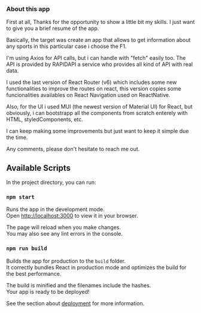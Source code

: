 
### About this app

First at all, Thanks for the opportunity to show a little bit my skills. I just want to give you a brief resume of the app.

Basically, the target was create an app that allows to get information about any sports in this particular case i choose the F1. 

I'm using Axios for API calls, but i can handle with "fetch" easily too. The API is provided by RAPIDAPI a service who provides all kind of API with real data.

I used the last version of React Router (v6) which includes some new functionalities to improve the routes on react, this version copies some funcionalities availables on React Navigation used on ReactNative.

Also, for the UI i used MUI (the newest version of Material UI) for React, but obviously, i can bootstrapp all the components from scratch enterely with HTML, styledComponents, etc.

I can keep making some improvements but just want to keep it simple due the time.

Any comments, please don't hesitate to reach me out.

## Available Scripts

In the project directory, you can run:

### `npm start`

Runs the app in the development mode.\
Open [http://localhost:3000](http://localhost:3000) to view it in your browser.

The page will reload when you make changes.\
You may also see any lint errors in the console.

### `npm run build`

Builds the app for production to the `build` folder.\
It correctly bundles React in production mode and optimizes the build for the best performance.

The build is minified and the filenames include the hashes.\
Your app is ready to be deployed!

See the section about [deployment](https://facebook.github.io/create-react-app/docs/deployment) for more information.
